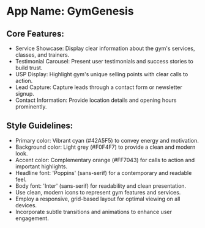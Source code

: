 # **App Name**: GymGenesis

## Core Features:

- Service Showcase: Display clear information about the gym's services, classes, and trainers.
- Testimonial Carousel: Present user testimonials and success stories to build trust.
- USP Display: Highlight gym's unique selling points with clear calls to action.
- Lead Capture: Capture leads through a contact form or newsletter signup.
- Contact Information: Provide location details and opening hours prominently.

## Style Guidelines:

- Primary color: Vibrant cyan (#42A5F5) to convey energy and motivation.
- Background color: Light grey (#F0F4F7) to provide a clean and modern look.
- Accent color: Complementary orange (#FF7043) for calls to action and important highlights.
- Headline font: 'Poppins' (sans-serif) for a contemporary and readable feel.
- Body font: 'Inter' (sans-serif) for readability and clean presentation.
- Use clean, modern icons to represent gym features and services.
- Employ a responsive, grid-based layout for optimal viewing on all devices.
- Incorporate subtle transitions and animations to enhance user engagement.